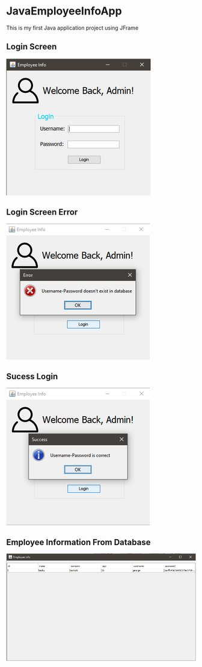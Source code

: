 # JavaEmployeeInfoApp
This is my first Java application project using JFrame
## Login Screen
<img src='/images/employee_login_screen.png'>

## Login Screen Error
<img src='/images/error_on_login.png'>

## Sucess Login 
<img src='/images/sucess_login.png'>

## Employee Information From Database
<img src='/images/employee_info_screen.png'>
